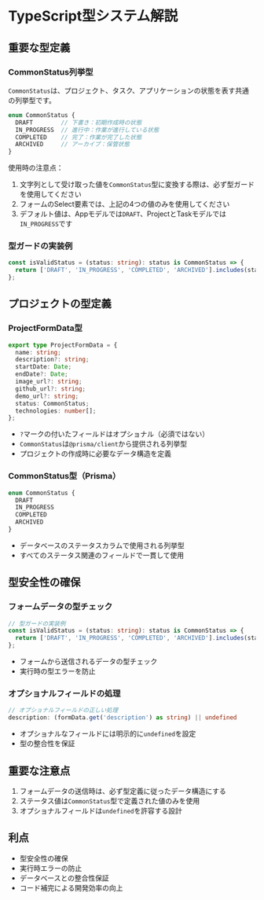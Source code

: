 # TypeScript型システム解説

## 重要な型定義

### CommonStatus列挙型

`CommonStatus`は、プロジェクト、タスク、アプリケーションの状態を表す共通の列挙型です。

```typescript
enum CommonStatus {
  DRAFT        // 下書き：初期作成時の状態
  IN_PROGRESS  // 進行中：作業が進行している状態
  COMPLETED    // 完了：作業が完了した状態
  ARCHIVED     // アーカイブ：保管状態
}
```

使用時の注意点：
1. 文字列として受け取った値を`CommonStatus`型に変換する際は、必ず型ガードを使用してください
2. フォームのSelect要素では、上記の4つの値のみを使用してください
3. デフォルト値は、Appモデルでは`DRAFT`、ProjectとTaskモデルでは`IN_PROGRESS`です

### 型ガードの実装例

```typescript
const isValidStatus = (status: string): status is CommonStatus => {
  return ['DRAFT', 'IN_PROGRESS', 'COMPLETED', 'ARCHIVED'].includes(status);
};
```

## プロジェクトの型定義

### ProjectFormData型

```typescript
export type ProjectFormData = {
  name: string;
  description?: string;
  startDate: Date;
  endDate?: Date;
  image_url?: string;
  github_url?: string;
  demo_url?: string;
  status: CommonStatus;
  technologies: number[];
};
```

- `?`マークの付いたフィールドはオプショナル（必須ではない）
- `CommonStatus`は`@prisma/client`から提供される列挙型
- プロジェクトの作成時に必要なデータ構造を定義

### CommonStatus型（Prisma）

```typescript
enum CommonStatus {
  DRAFT
  IN_PROGRESS
  COMPLETED
  ARCHIVED
}
```

- データベースのステータスカラムで使用される列挙型
- すべてのステータス関連のフィールドで一貫して使用

## 型安全性の確保

### フォームデータの型チェック

```typescript
// 型ガードの実装例
const isValidStatus = (status: string): status is CommonStatus => {
  return ['DRAFT', 'IN_PROGRESS', 'COMPLETED', 'ARCHIVED'].includes(status);
};
```

- フォームから送信されるデータの型チェック
- 実行時の型エラーを防止

### オプショナルフィールドの処理

```typescript
// オプショナルフィールドの正しい処理
description: (formData.get('description') as string) || undefined
```

- オプショナルなフィールドには明示的に`undefined`を設定
- 型の整合性を保証

## 重要な注意点

1. フォームデータの送信時は、必ず型定義に従ったデータ構造にする
2. ステータス値は`CommonStatus`型で定義された値のみを使用
3. オプショナルフィールドは`undefined`を許容する設計

## 利点

- 型安全性の確保
- 実行時エラーの防止
- データベースとの整合性保証
- コード補完による開発効率の向上